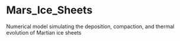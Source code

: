 # Mars_Ice_Sheets
Numerical model simulating the deposition, compaction, and thermal evolution of Martian ice sheets
